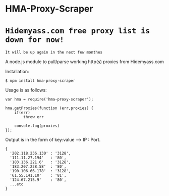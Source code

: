 HMA-Proxy-Scraper
=================

`Hidemyass.com free proxy list is down for now!`
=================
 `It will be up again in the next few monthes`

A node.js module to pull/parse working http(s) proxies from Hidemyass.com

Installation:
```
$ npm install hma-proxy-scraper
```


Usage is as follows:
```
var hma = require('hma-proxy-scraper');

hma.getProxies(function (err,proxies) {
    if(err)
    	throw err
   	
   	console.log(proxies)
});

```

Output is in the form of key:value --> IP : Port.
```
{ 
  '202.118.236.130' : '3128',
  '111.11.27.194'   : '80',
  '183.136.221.6'   : '3128',
  '183.207.228.58'  : '80',
  '190.106.66.178'  : '3128',
  '61.55.141.10'    : '81',
  '124.67.215.9'    : '80',
  ...etc
}
```
